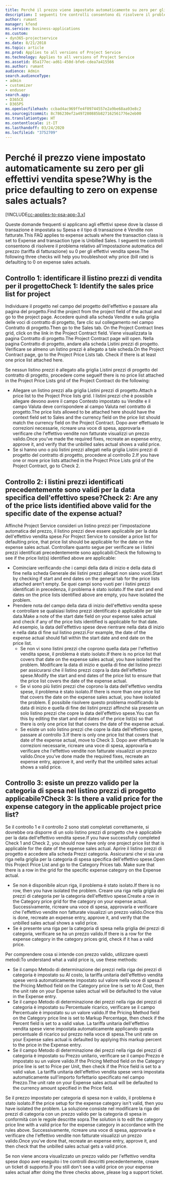 ```yaml
---
title: Perché il prezzo viene impostato automaticamente su zero per gli effettivi vendita spese?
description: I seguenti tre controlli consentono di risolvere il problema relativo all'impostazione automatica del prezzo su 0 per gli effettivi vendita spese.
author: rumant
manager: kfend
ms.service: business-applications
ms.custom:
- dyn365-projectservice
ms.date: 8/21/2018
ms.topic: article
ms.prod: Applies to all versions of Project Service
ms.technology: Applies to all versions of Project Service
ms.assetid: 85a177ec-ad61-450d-bfe6-cdea7a415566
ms.author: rumant
audience: Admin
search.audienceType:
- admin
- customizer
- enduser
search.app:
- D365CE
- D365PS
ms.openlocfilehash: ccbad4ac969ffe4f09744557e2a9be68aa93e8c2
ms.sourcegitcommit: 8c786230ef2a497280885b827162561776e2eb00
ms.translationtype: HT
ms.contentlocale: it-IT
ms.lasthandoff: 03/24/2020
ms.locfileid: "3752709"
---
```

# <a name="why-is-the-price-defaulting-to-zero-on-expense-sales-actuals"></a><span data-ttu-id="031ed-103">Perché il prezzo viene impostato automaticamente su zero per gli effettivi vendita spese?</span><span class="sxs-lookup"><span data-stu-id="031ed-103">Why is the price defaulting to zero on expense sales actuals?</span></span>

[!INCLUDE[cc-applies-to-psa-app-3.x](../includes/cc-applies-to-psa-app-3x.md)]

<span data-ttu-id="031ed-104">Queste domande frequenti si applicano agli effettivi spese dove la classe di transazione è impostata su Spesa e il tipo di transazione è Vendite non fatturate.</span><span class="sxs-lookup"><span data-stu-id="031ed-104">This FAQ applies to expense actuals where the transaction class is set to Expense and transaction type is Unbilled Sales.</span></span> <span data-ttu-id="031ed-105">I seguenti tre controlli consentono di risolvere il problema relativo all'impostazione automatica del prezzo (tariffa di fatturazione) su 0 per gli effettivi vendita spese.</span><span class="sxs-lookup"><span data-stu-id="031ed-105">The following three checks will help you troubleshoot why price (bill rate) is defaulting to 0 on expense sales actuals.</span></span>

## <a name="check-1-identify-the-sales-price-list-for-project"></a><span data-ttu-id="031ed-106">Controllo 1: identificare il listino prezzi di vendita per il progetto</span><span class="sxs-lookup"><span data-stu-id="031ed-106">Check 1: Identify the sales price list for project</span></span>

<span data-ttu-id="031ed-107">Individuare il progetto nel campo del progetto dell'effettivo e passare alla pagina del progetto.</span><span class="sxs-lookup"><span data-stu-id="031ed-107">Find the project from the project field of the actual and go to the project page.</span></span> <span data-ttu-id="031ed-108">Accedere quindi alla scheda Vendite e sulla griglia delle voci di contratto di progetto, fare clic sul collegamento nel campo Contratto di progetto.</span><span class="sxs-lookup"><span data-stu-id="031ed-108">Then go to the Sales tab. On the Project Contract lines grid, click on the link in the Project Contract field.</span></span> <span data-ttu-id="031ed-109">Viene visualizzata la pagina Contratto di progetto.</span><span class="sxs-lookup"><span data-stu-id="031ed-109">The Project Contract page will open.</span></span> <span data-ttu-id="031ed-110">Nella pagina Contratto di progetto, andare alla scheda Listini prezzi di progetto. Verificare se almeno un listino prezzi è allegato a tale scheda.</span><span class="sxs-lookup"><span data-stu-id="031ed-110">On the Project Contract page, go to the Project Price Lists tab. Check if there is at least one price list attached here.</span></span>

<span data-ttu-id="031ed-111">Se nessun listino prezzi è allegato alla griglia Listini prezzi di progetto del contratto di progetto, procedere come segue</span><span class="sxs-lookup"><span data-stu-id="031ed-111">If there is no price list attached in the Project Price Lists grid of the Project Contract do the following:</span></span>

- <span data-ttu-id="031ed-112">Allegare un listino prezzi alla griglia Listini prezzi di progetto.</span><span class="sxs-lookup"><span data-stu-id="031ed-112">Attach a price list to the Project Price lists grid.</span></span> <span data-ttu-id="031ed-113">I listini prezzi che è possibile allegare devono avere il campo Contesto impostato su Vendite e il campo Valuta deve corrispondere al campo Valuta nel contratto di progetto.</span><span class="sxs-lookup"><span data-stu-id="031ed-113">The price lists allowed to be attached here should have the context field set to Sales and the currency field on the price list should match the currency field on the Project Contract.</span></span> <span data-ttu-id="031ed-114">Dopo aver effettuato le correzioni necessarie, ricreare una voce di spesa, approvarla e verificare che l'effettivo vendite non fatturate visualizzi un prezzo valido.</span><span class="sxs-lookup"><span data-stu-id="031ed-114">Once you’ve made the required fixes, recreate an expense entry, approve it, and verify that the unbilled sales actual shows a valid price.</span></span>
- <span data-ttu-id="031ed-115">Se si hanno uno o più listini prezzi allegati nella griglia Listini prezzi di progetto del contratto di progetto, procedere al controllo 2.</span><span class="sxs-lookup"><span data-stu-id="031ed-115">If you have one or more price lists attached in the Project Price Lists grid of the Project Contract, go to Check 2.</span></span>

## <a name="check-2-are-any-of-the-price-lists-identified-above-valid-for-the-specific-date-of-the-expense-actual"></a><span data-ttu-id="031ed-116">Controllo 2: i listini prezzi identificati precedentemente sono validi per la data specifica dell'effettivo spese?</span><span class="sxs-lookup"><span data-stu-id="031ed-116">Check 2: Are any of the price lists identified above valid for the specific date of the expense actual?</span></span>

<span data-ttu-id="031ed-117">Affinché Project Service consideri un listino prezzi per l'impostazione automatica del prezzo, il listino prezzi deve essere applicabile per la data dell'effettivo vendita spese.</span><span class="sxs-lookup"><span data-stu-id="031ed-117">For Project Service to consider a price list for defaulting price, that price list should be applicable for the date on the expense sales actual.</span></span> <span data-ttu-id="031ed-118">Controllare quanto segue per verificare se i listini prezzi identificati precedentemente sono applicabili:</span><span class="sxs-lookup"><span data-stu-id="031ed-118">Check the following to see if the price list(s) identified above are applicable:</span></span>

- <span data-ttu-id="031ed-119">Cominciare verificando che i campi della data di inizio e della data di fine nella scheda Generale dei listini prezzi allegati non siano vuoti.</span><span class="sxs-lookup"><span data-stu-id="031ed-119">Start by checking if start and end dates on the general tab for the price lists attached aren’t empty.</span></span> <span data-ttu-id="031ed-120">Se quei campi sono vuoti per i listini prezzi identificati in precedenza, il problema è stato isolato.</span><span class="sxs-lookup"><span data-stu-id="031ed-120">If the start and end dates on the price lists identified above are empty, you have isolated the problem.</span></span> 
- <span data-ttu-id="031ed-121">Prendere nota del campo della data di inizio dell'effettivo vendita spese e controllare se qualsiasi listino prezzi identificato è applicabile per tale data.</span><span class="sxs-lookup"><span data-stu-id="031ed-121">Make a note of the start date field on your expense sales actual and check if any of the price lists identified is applicable for that date.</span></span> <span data-ttu-id="031ed-122">Ad esempio, la data dell'effettivo spese deve rientrare nella data di inizio e nella data di fine sul listino prezzi.</span><span class="sxs-lookup"><span data-stu-id="031ed-122">For example, the date of the expense actual should fall within the start date and end date on the price list.</span></span> 
    - <span data-ttu-id="031ed-123">Se non vi sono listini prezzi che coprono quella data per l'effettivo vendita spese, il problema è stato isolato.</span><span class="sxs-lookup"><span data-stu-id="031ed-123">If there is no price list that covers that date on the expense sales actual, you have isolated the problem.</span></span> <span data-ttu-id="031ed-124">Modificare la data di inizio e quella di fine del listino prezzi per assicurarsi che il listino prezzi copra la data dell'effettivo spese.</span><span class="sxs-lookup"><span data-stu-id="031ed-124">Modify the start and end dates of the price list to ensure that the price list covers the date of the expense actual.</span></span> 
    - <span data-ttu-id="031ed-125">Se vi sono più listini prezzi che coprono la data dell'effettivo vendita spese, il problema è stato isolato.</span><span class="sxs-lookup"><span data-stu-id="031ed-125">If there is more than one price list that covers the date on the expense sales actual, you have isolated the problem.</span></span> <span data-ttu-id="031ed-126">È possibile risolvere questo problema modificando la data di inizio e quella di fine dei listini prezzi affinché sia presente un solo listino prezzi che copre la data dell'effettivo spese.</span><span class="sxs-lookup"><span data-stu-id="031ed-126">You can fix this by editing the start and end dates of the price list(s) so that there is only one price list that covers the date of the expense actual.</span></span> 
    - <span data-ttu-id="031ed-127">Se esiste un solo listino prezzi che copre la data dell'effettivo spese, passare al controllo 3.</span><span class="sxs-lookup"><span data-stu-id="031ed-127">If there is only one price list that covers that date of the expense actual, move to Check 3.</span></span>
<span data-ttu-id="031ed-128">Dopo aver effettuato le correzioni necessarie, ricreare una voce di spesa, approvarla e verificare che l'effettivo vendite non fatturate visualizzi un prezzo valido.</span><span class="sxs-lookup"><span data-stu-id="031ed-128">Once you’ve done made the required fixes, recreate an expense entry, approve it, and verify that the unbilled sales actual shows a valid price.</span></span>

## <a name="check-3-is-there-a-valid-price-for-the-expense-category-in-the-applicable-project-price-list"></a><span data-ttu-id="031ed-129">Controllo 3: esiste un prezzo valido per la categoria di spesa nel listino prezzi di progetto applicabile?</span><span class="sxs-lookup"><span data-stu-id="031ed-129">Check 3: Is there a valid price for the expense category in the applicable project price list?</span></span> 

<span data-ttu-id="031ed-130">Se il controllo 1 e il controllo 2 sono stati completati correttamente, si dovrebbe ora disporre di un solo listino prezzi di progetto che è applicabile per la data dell'effettivo vendita spese.</span><span class="sxs-lookup"><span data-stu-id="031ed-130">If you have successfully completed Check 1 and Check 2, you should now have only one project price list that is applicable for the date of the expense sales actual.</span></span> <span data-ttu-id="031ed-131">Aprire il listino prezzi di progetto e accedere alla scheda Prezzi categoria. Assicurarsi che vi sia una riga nella griglia per la categoria di spesa specifica dell'effettivo spese.</span><span class="sxs-lookup"><span data-stu-id="031ed-131">Open this Project Price List and go to the Category Prices tab. Make sure that there is a row in the grid for the specific expense category on the Expense actual.</span></span>
 
- <span data-ttu-id="031ed-132">Se non è disponibile alcun riga, il problema è stato isolato.</span><span class="sxs-lookup"><span data-stu-id="031ed-132">If there is no row, then you have isolated the problem.</span></span> <span data-ttu-id="031ed-133">Creare una riga nella griglia dei prezzi di categoria per la categoria dell'effettivo spese.</span><span class="sxs-lookup"><span data-stu-id="031ed-133">Create a row in the Category price grid for the category on your expense actual.</span></span> <span data-ttu-id="031ed-134">Successivamente, ricreare una voce di spesa, approvarla e verificare che l'effettivo vendite non fatturate visualizzi un prezzo valido.</span><span class="sxs-lookup"><span data-stu-id="031ed-134">Once this is done, recreate an expense entry, approve it, and verify that the unbilled sales actual shows a valid price.</span></span> 
- <span data-ttu-id="031ed-135">Se è presente una riga per la categoria di spesa nella griglia dei prezzi di categoria, verificare se ha un prezzo valido.</span><span class="sxs-lookup"><span data-stu-id="031ed-135">If there is a row for the expense category in the category prices grid, check if it has a valid price.</span></span>

<span data-ttu-id="031ed-136">Per comprendere cosa si intende con prezzo valido, utilizzare questi metodi:</span><span class="sxs-lookup"><span data-stu-id="031ed-136">To understand what a valid price is, use these methods:</span></span>

- <span data-ttu-id="031ed-137">Se il campo Metodo di determinazione dei prezzi nella riga dei prezzi di categoria è impostato su Al costo, la tariffa unitaria dell'effettivo vendita spese verrà automaticamente impostato sul valore nella voce di spesa.</span><span class="sxs-lookup"><span data-stu-id="031ed-137">If the Pricing Method field on the Category price line is set to At Cost, then the unit rate on your Expense sales actual will be defaulted to the value in the Expense entry.</span></span>
- <span data-ttu-id="031ed-138">Se il campo Metodo di determinazione dei prezzi nella riga dei prezzi di categoria è impostato su Percentuale ricarico, verificare se il campo Percentuale è impostato su un valore valido.</span><span class="sxs-lookup"><span data-stu-id="031ed-138">If the Pricing Method field on the Category price line is set to Markup Percentage, then check if the Percent field is set to a valid value.</span></span> <span data-ttu-id="031ed-139">La tariffa unitaria dell'effettivo vendita spese viene impostata automaticamente applicando questa percentuale di ricarico sul prezzo nella voce di spesa.</span><span class="sxs-lookup"><span data-stu-id="031ed-139">The unit rate on your Expense sales actual is defaulted by applying this markup percent to the price in the Expense entry.</span></span>
- <span data-ttu-id="031ed-140">Se il campo Metodo di determinazione dei prezzi nella riga dei prezzi di categoria è impostato su Prezzo unitario, verificare se il campo Prezzo è impostato su un valore valido.</span><span class="sxs-lookup"><span data-stu-id="031ed-140">If the Pricing Method field on the Category price line is set to Price per Unit, then check if the Price field is set to a valid value.</span></span> <span data-ttu-id="031ed-141">La tariffa unitaria dell'effettivo vendita spese verrà impostata automaticamente sull'importo forfettario specificato nel campo Prezzo.</span><span class="sxs-lookup"><span data-stu-id="031ed-141">The unit rate on your Expense sales actual will be defaulted to the currency amount specified in the Price field.</span></span>

<span data-ttu-id="031ed-142">Se il prezzo impostato per categoria di spesa non è valido, il problema è stato isolato.</span><span class="sxs-lookup"><span data-stu-id="031ed-142">If the price setup for the expense category isn't valid, then you have isolated the problem.</span></span> <span data-ttu-id="031ed-143">La soluzione consiste nel modificare la riga dei prezzi di categoria con un prezzo valido per la categoria di spesa in conformità con le regole descritte sopra.</span><span class="sxs-lookup"><span data-stu-id="031ed-143">The solution is to edit the category price line with a valid price for the expense category in accordance with the rules above.</span></span> <span data-ttu-id="031ed-144">Successivamente, ricreare una voce di spesa, approvarla e verificare che l'effettivo vendite non fatturate visualizzi un prezzo valido.</span><span class="sxs-lookup"><span data-stu-id="031ed-144">Once you’ve done that, recreate an expense entry, approve it, and then check that the unbilled sales actual gets a valid price.</span></span>

<span data-ttu-id="031ed-145">Se non viene ancora visualizzato un prezzo valido per l'effettivo vendita spese dopo aver eseguito i tre controlli descritti precedentemente, creare un ticket di supporto.</span><span class="sxs-lookup"><span data-stu-id="031ed-145">If you still don't see a valid price on your expense sales actual after doing the three checks above, please log a support ticket.</span></span>


